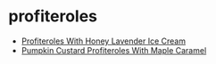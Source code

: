 # profiteroles

 * [Profiteroles With Honey Lavender Ice Cream](index/p/profiteroles-with-honey-lavender-ice-cream-103082.json)
 * [Pumpkin Custard Profiteroles With Maple Caramel](index/p/pumpkin-custard-profiteroles-with-maple-caramel-231118.json)
